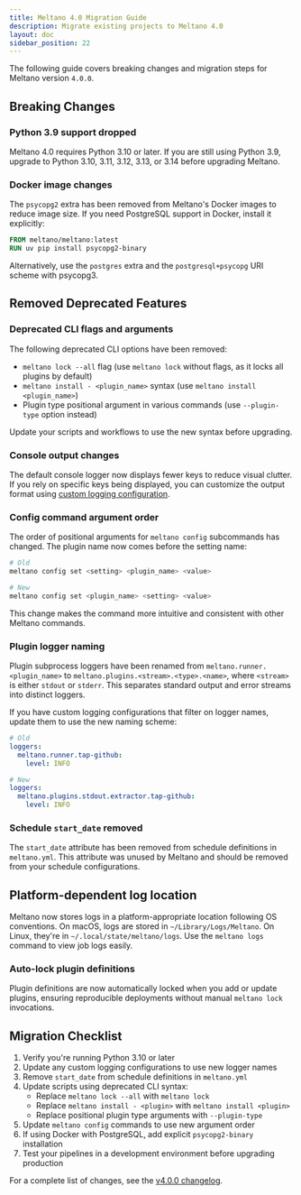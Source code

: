 ```yaml
---
title: Meltano 4.0 Migration Guide
description: Migrate existing projects to Meltano 4.0
layout: doc
sidebar_position: 22
---
```


The following guide covers breaking changes and migration steps for Meltano version `4.0.0`.

## Breaking Changes

### Python 3.9 support dropped

Meltano 4.0 requires Python 3.10 or later. If you are still using Python 3.9, upgrade to Python 3.10, 3.11, 3.12, 3.13, or 3.14 before upgrading Meltano.

### Docker image changes

The `psycopg2` extra has been removed from Meltano's Docker images to reduce image size. If you need PostgreSQL support in Docker, install it explicitly:

```dockerfile
FROM meltano/meltano:latest
RUN uv pip install psycopg2-binary
```

Alternatively, use the `postgres` extra and the `postgresql+psycopg` URI scheme with psycopg3.

## Removed Deprecated Features

### Deprecated CLI flags and arguments

The following deprecated CLI options have been removed:

- `meltano lock --all` flag (use `meltano lock` without flags, as it locks all plugins by default)
- `meltano install - <plugin_name>` syntax (use `meltano install <plugin_name>`)
- Plugin type positional argument in various commands (use `--plugin-type` option instead)

Update your scripts and workflows to use the new syntax before upgrading.

### Console output changes

The default console logger now displays fewer keys to reduce visual clutter. If you rely on specific keys being displayed, you can customize the output format using [custom logging configuration](/guide/logging#configuring-logging).

### Config command argument order

The order of positional arguments for `meltano config` subcommands has changed. The plugin name now comes before the setting name:

```bash
# Old
meltano config set <setting> <plugin_name> <value>

# New
meltano config set <plugin_name> <setting> <value>
```

This change makes the command more intuitive and consistent with other Meltano commands.

### Plugin logger naming

Plugin subprocess loggers have been renamed from `meltano.runner.<plugin_name>` to `meltano.plugins.<stream>.<type>.<name>`, where `<stream>` is either `stdout` or `stderr`. This separates standard output and error streams into distinct loggers.

If you have custom logging configurations that filter on logger names, update them to use the new naming scheme:

```yaml
# Old
loggers:
  meltano.runner.tap-github:
    level: INFO

# New
loggers:
  meltano.plugins.stdout.extractor.tap-github:
    level: INFO
```

### Schedule `start_date` removed

The `start_date` attribute has been removed from schedule definitions in `meltano.yml`. This attribute was unused by Meltano and should be removed from your schedule configurations.

## Platform-dependent log location

Meltano now stores logs in a platform-appropriate location following OS conventions. On macOS, logs are stored in `~/Library/Logs/Meltano`. On Linux, they're in `~/.local/state/meltano/logs`. Use the `meltano logs` command to view job logs easily.

### Auto-lock plugin definitions

Plugin definitions are now automatically locked when you add or update plugins, ensuring reproducible deployments without manual `meltano lock` invocations.

## Migration Checklist

1. Verify you're running Python 3.10 or later
2. Update any custom logging configurations to use new logger names
3. Remove `start_date` from schedule definitions in `meltano.yml`
4. Update scripts using deprecated CLI syntax:
   - Replace `meltano lock --all` with `meltano lock`
   - Replace `meltano install - <plugin>` with `meltano install <plugin>`
   - Replace positional plugin type arguments with `--plugin-type`
5. Update `meltano config` commands to use new argument order
6. If using Docker with PostgreSQL, add explicit `psycopg2-binary` installation
7. Test your pipelines in a development environment before upgrading production

For a complete list of changes, see the [v4.0.0 changelog](https://github.com/meltano/meltano/releases/tag/v4.0.0).
